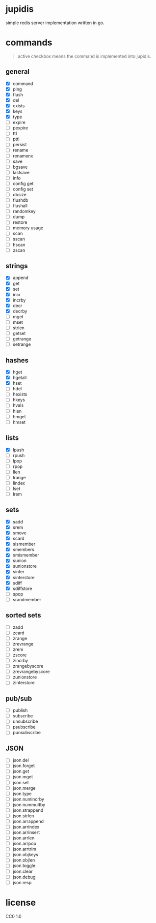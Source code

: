 # jupidis

simple redis server implementation written in go.

# commands

> active checkbox means the command is implemented into jupidis.

## general

* [x] command
* [x] ping
* [x] flush
* [x] del
* [x] exists
* [x] keys
* [x] type
* [ ] expire
* [ ] pexpire
* [ ] ttl
* [ ] pttl
* [ ] persist
* [ ] rename
* [ ] renamenx
* [ ] save
* [ ] bgsave
* [ ] lastsave
* [ ] info
* [ ] config get
* [ ] config set
* [ ] dbsize
* [ ] flushdb
* [ ] flushall
* [ ] randomkey
* [ ] dump
* [ ] restore
* [ ] memory usage
* [ ] scan
* [ ] sscan
* [ ] hscan
* [ ] zscan

## strings

* [x] append
* [x] get
* [x] set
* [x] incr
* [x] incrby
* [x] decr
* [x] decrby
* [ ] mget
* [ ] mset
* [ ] strlen
* [ ] getset
* [ ] getrange
* [ ] setrange

## hashes

* [x] hget
* [x] hgetall
* [x] hset
* [ ] hdel
* [ ] hexists
* [ ] hkeys
* [ ] hvals
* [ ] hlen
* [ ] hmget
* [ ] hmset

## lists

* [x] lpush
* [ ] rpush
* [ ] lpop
* [ ] rpop
* [ ] llen
* [ ] lrange
* [ ] lindex
* [ ] lset
* [ ] lrem

## sets

* [x] sadd
* [x] srem
* [x] smove
* [x] scard
* [x] sismember
* [x] smembers
* [x] smismember
* [x] sunion
* [x] sunionstore
* [x] sinter
* [x] sinterstore
* [x] sdiff
* [x] sdiffstore
* [ ] spop
* [ ] srandmember

## sorted sets

* [ ] zadd
* [ ] zcard
* [ ] zrange
* [ ] zrevrange
* [ ] zrem
* [ ] zscore
* [ ] zincrby
* [ ] zrangebyscore
* [ ] zrevrangebyscore
* [ ] zunionstore
* [ ] zinterstore

## pub/sub

* [ ] publish
* [ ] subscribe
* [ ] unsubscribe
* [ ] psubscribe
* [ ] punsubscribe

## JSON

* [ ] json.del
* [ ] json.forget
* [ ] json.get
* [ ] json.mget
* [ ] json.set
* [ ] json.merge
* [ ] json.type
* [ ] json.numincrby
* [ ] json.nummultby
* [ ] json.strappend
* [ ] json.strlen
* [ ] json.arrappend
* [ ] json.arrindex
* [ ] json.arrinsert
* [ ] json.arrlen
* [ ] json.arrpop
* [ ] json.arrtrim
* [ ] json.objkeys
* [ ] json.objlen
* [ ] json.toggle
* [ ] json.clear
* [ ] json.debug
* [ ] json.resp

# license

CC0 1.0
